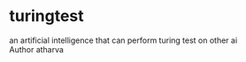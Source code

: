 # turingtest
an artificial intelligence that can perform turing test on other ai
<br>
Author atharva


